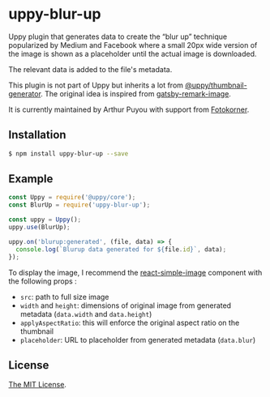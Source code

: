 # uppy-blur-up

Uppy plugin that generates data to create the “blur up” technique popularized by Medium and Facebook where a small 20px wide version of the image is shown as a placeholder until the actual image is downloaded.

The relevant data is added to the file's metadata.

This plugin is not part of Uppy but inherits a lot from [@uppy/thumbnail-generator](https://www.npmjs.com/package/@uppy/thumbnail-generator). The original idea is inspired from [gatsby-remark-image](https://www.gatsbyjs.org/packages/gatsby-remark-images/).

It is currently maintained by Arthur Puyou with support from [Fotokorner](https://fotokorner.com).

## Installation

```bash
$ npm install uppy-blur-up --save
```

## Example

```js
const Uppy = require('@uppy/core');
const BlurUp = require('uppy-blur-up');

const uppy = Uppy();
uppy.use(BlurUp);

uppy.on('blurup:generated', (file, data) => {
  console.log(`Blurup data generated for ${file.id}`, data);
});
```

To display the image, I recommend the [react-simple-image](https://github.com/bluebill1049/react-simple-img) component with the following props :

- `src`: path to full size image
- `width` and `height`: dimensions of original image from generated metadata (`data.width` and `data.height`)
- `applyAspectRatio`: this will enforce the original aspect ratio on the thumbnail
- `placeholder`: URL to placeholder from generated metadata (`data.blur`)

## License

[The MIT License](./LICENSE).
